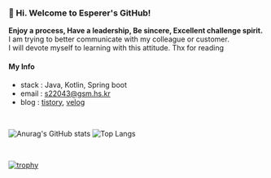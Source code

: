 ### 👋 Hi. Welcome to Esperer's GitHub!

**Enjoy a process, Have a leadership, Be sincere, Excellent challenge spirit.**  
I am trying to better communicate with my colleague or customer.  
I will devote myself to learning with this attitude. Thx for reading  

#### My Info
- stack : Java, Kotlin, Spring boot
- email : s22043@gsm.hs.kr
- blog : [tistory](https://esperer.tistory.com), [velog](https://velog.io/@hope0206)

<br>

![Anurag's GitHub stats](https://github-readme-stats.vercel.app/api?username=esperar&show_icons=true&theme=tokyonight)
![Top Langs](https://github-readme-stats.vercel.app/api/top-langs/?username=esperar&layout=compact&theme=tokyonight)

<br>

[![trophy](https://github-profile-trophy.vercel.app/?username=esperar&theme=onedark&row=1)](https://github.com/ryo-ma/github-profile-trophy)
